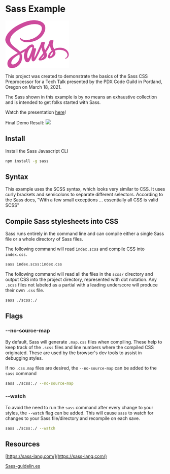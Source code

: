# Sass Example

<img src="https://raw.githubusercontent.com/keegangood/sass_talk/master/sass-logo.png" width=200/>

This project was created to demonstrate the basics of the Sass CSS Preprocessor for a Tech Talk presented by the PDX Code Guild in Portland, Oregon on March 18, 2021.

The Sass shown in this example is by no means an exhaustive collection and is intended to get folks started with Sass.

Watch the presentation [here](https://www.youtube.com/watch?v=RhX2rb10AC4)!

Final Demo Result:
<img src="../sass_talk/sass-demo.gif" width=400>

## Install

Install the Sass Javascript CLI

```bash
npm install -g sass
```

## Syntax

This example uses the SCSS syntax, which looks very similar to CSS. It uses curly brackets and semicolons to separate different selectors. According to the Sass docs, "With a few small exceptions ... essentially all CSS is valid SCSS"

## Compile Sass stylesheets into CSS

Sass runs entirely in the command line and can compile either a single Sass file or a whole directory of Sass files.

The following command will read `index.scss` and compile CSS into `index.css`.

```bash
sass index.scss:index.css
```

The following command will read all the files in the `scss/` directory and output CSS into the project directory, represented with dot notation. Any `.scss` files not labeled as a partial with a leading underscore will produce their own `.css` file.

```bash
sass ./scss:./
```

## Flags

### --no-source-map

By default, Sass will generate `.map.css` files when compiling. These help to keep track of the `.scss` files and line numbers where the compiled CSS originated. These are used by the browser's dev tools to assist in debugging styles.

If no `.css.map` files are desired, the `--no-source-map` can be added to the `sass` command

```bash
sass ./scss:./ --no-source-map
```

### --watch

To avoid the need to run the `sass` command after every change to your styles, the `--watch` flag can be added. This will cause `sass` to watch for changes to your Sass file/directory and recompile on each save.

```bash
sass ./scss:./ --watch
```

## Resources
[https://sass-lang.com/](https://sass-lang.com/)

[Sass-guidelin.es](https://sass-lang.com/)
